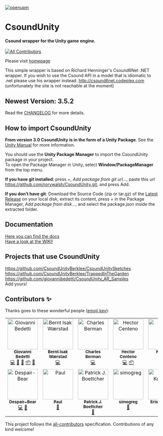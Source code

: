 [![openupm](https://img.shields.io/npm/v/com.csound.csoundunity?label=openupm&registry_uri=https://package.openupm.com)](https://openupm.com/packages/com.csound.csoundunity/)

# CsoundUnity #
#### Csound wrapper for the Unity game engine.
<!-- ALL-CONTRIBUTORS-BADGE:START - Do not remove or modify this section -->
[![All Contributors](https://img.shields.io/badge/all_contributors-14-orange.svg?style=flat-square)](#contributors-)
<!-- ALL-CONTRIBUTORS-BADGE:END -->

Please visit [homepage](http://rorywalsh.github.io/CsoundUnity/)

This simple wrapper is based on Richard Henninger's Csound6Net .NET wrapper. 
If you wish to use the Csound API in a model that is idiomatic to .net please use his wrapper instead. 
http://csound6net.codeplex.com (unfortunately the site is not reachable at the moment)
  
## Newest Version: 3.5.2 ##

Read the [CHANGELOG](https://github.com/rorywalsh/CsoundUnity/blob/master/CHANGELOG.md) for more details.  

## How to import CsoundUnity ##

**From version 3.0 CsoundUnity is in the form of a Unity Package**. See the [Unity Manual](https://docs.unity3d.com/Manual/PackagesList.html) for more information.  

You should use the **Unity Package Manager** to import the CsoundUnity package in your project.  
To open the Package Manager in Unity, select **Window/PackageManager** from the top menu.

**If you have git installed**: press +, *Add package from git url...*, paste this url https://github.com/rorywalsh/CsoundUnity.git, and press Add.

**If you don’t have git**: Download the Source Code (zip or tar.gz) of the [Latest Release](https://github.com/rorywalsh/CsoundUnity/releases/latest) on your local disk, extract its content, press + in the Package Manager, *Add package from disk...*, and select the package.json inside the extracted folder.  

## Documentation ##

[Here you can find the docs](https://github.com/rorywalsh/CsoundUnity/blob/master/Documentation~/index.md)  
[Have a look at the WIKI!](https://github.com/rorywalsh/CsoundUnity/wiki)

## Projects that use CsoundUnity  

https://github.com/CsoundUnityBerklee/CsoundUnitySketches  
https://github.com/CsoundUnityBerklee/TrappedInTheGarden  
https://github.com/giovannibedetti/CsoundUnity_AR_Samples  
Add yours!

## Contributors ✨

Thanks goes to these wonderful people ([emoji key](https://allcontributors.org/docs/en/emoji-key)):

<!-- ALL-CONTRIBUTORS-LIST:START - Do not remove or modify this section -->
<!-- prettier-ignore-start -->
<!-- markdownlint-disable -->
<table>
  <tbody>
    <tr>
      <td align="center" valign="top" width="14.28%"><a href="http://www.giovannibedetti.com"><img src="https://avatars1.githubusercontent.com/u/1912983?v=4?s=100" width="100px;" alt="Giovanni Bedetti"/><br /><sub><b>Giovanni Bedetti</b></sub></a><br /><a href="https://github.com/rorywalsh/CsoundUnity/commits?author=giovannibedetti" title="Code">💻</a> <a href="https://github.com/rorywalsh/CsoundUnity/issues?q=author%3Agiovannibedetti" title="Bug reports">🐛</a> <a href="#maintenance-giovannibedetti" title="Maintenance">🚧</a> <a href="#platform-giovannibedetti" title="Packaging/porting to new platform">📦</a> <a href="https://github.com/rorywalsh/CsoundUnity/commits?author=giovannibedetti" title="Documentation">📖</a></td>
      <td align="center" valign="top" width="14.28%"><a href="https://github.com/berntisak"><img src="https://avatars0.githubusercontent.com/u/9213871?v=4?s=100" width="100px;" alt="Bernt Isak Wærstad"/><br /><sub><b>Bernt Isak Wærstad</b></sub></a><br /><a href="https://github.com/rorywalsh/CsoundUnity/commits?author=berntisak" title="Code">💻</a></td>
      <td align="center" valign="top" width="14.28%"><a href="http://bermondo.com"><img src="https://avatars1.githubusercontent.com/u/33271566?v=4?s=100" width="100px;" alt="Charles Berman"/><br /><sub><b>Charles Berman</b></sub></a><br /><a href="https://github.com/rorywalsh/CsoundUnity/commits?author=ceberman" title="Code">💻</a></td>
      <td align="center" valign="top" width="14.28%"><a href="http://www.hcenteno.net"><img src="https://avatars3.githubusercontent.com/u/4064498?v=4?s=100" width="100px;" alt="Hector Centeno"/><br /><sub><b>Hector Centeno</b></sub></a><br /><a href="https://github.com/rorywalsh/CsoundUnity/commits?author=hectorC" title="Code">💻</a> <a href="#platform-hectorC" title="Packaging/porting to new platform">📦</a></td>
      <td align="center" valign="top" width="14.28%"><a href="http://npatsiouras.wordpress.com/"><img src="https://avatars.githubusercontent.com/u/6648226?v=4?s=100" width="100px;" alt="NPatch"/><br /><sub><b>NPatch</b></sub></a><br /><a href="https://github.com/rorywalsh/CsoundUnity/commits?author=NPatch" title="Code">💻</a></td>
      <td align="center" valign="top" width="14.28%"><a href="http://christopherpoovey.com"><img src="https://avatars.githubusercontent.com/u/20663797?v=4?s=100" width="100px;" alt="Chris Poovey"/><br /><sub><b>Chris Poovey</b></sub></a><br /><a href="https://github.com/rorywalsh/CsoundUnity/commits?author=composingcap" title="Documentation">📖</a> <a href="https://github.com/rorywalsh/CsoundUnity/issues?q=author%3Acomposingcap" title="Bug reports">🐛</a></td>
      <td align="center" valign="top" width="14.28%"><a href="https://github.com/nathanjams"><img src="https://avatars.githubusercontent.com/u/52339466?v=4?s=100" width="100px;" alt="nathanjams"/><br /><sub><b>nathanjams</b></sub></a><br /><a href="https://github.com/rorywalsh/CsoundUnity/issues?q=author%3Anathanjams" title="Bug reports">🐛</a></td>
    </tr>
    <tr>
      <td align="center" valign="top" width="14.28%"><a href="https://github.com/Despair-Bear"><img src="https://avatars.githubusercontent.com/u/25762834?v=4?s=100" width="100px;" alt="Despair-Bear"/><br /><sub><b>Despair-Bear</b></sub></a><br /><a href="https://github.com/rorywalsh/CsoundUnity/commits?author=Despair-Bear" title="Code">💻</a> <a href="https://github.com/rorywalsh/CsoundUnity/issues?q=author%3ADespair-Bear" title="Bug reports">🐛</a></td>
      <td align="center" valign="top" width="14.28%"><a href="https://github.com/runette"><img src="https://avatars.githubusercontent.com/u/2239795?v=4?s=100" width="100px;" alt="Paul"/><br /><sub><b>Paul</b></sub></a><br /><a href="#tool-runette" title="Tools">🔧</a></td>
      <td align="center" valign="top" width="14.28%"><a href="http://reptile-sounddesign.com"><img src="https://avatars.githubusercontent.com/u/60217027?v=4?s=100" width="100px;" alt="Patrick J. Boettcher"/><br /><sub><b>Patrick J. Boettcher</b></sub></a><br /><a href="https://github.com/rorywalsh/CsoundUnity/issues?q=author%3Apatrickjboettcher" title="Bug reports">🐛</a></td>
      <td align="center" valign="top" width="14.28%"><a href="https://github.com/simogreg"><img src="https://avatars.githubusercontent.com/u/57944333?v=4?s=100" width="100px;" alt="simogreg"/><br /><sub><b>simogreg</b></sub></a><br /><a href="https://github.com/rorywalsh/CsoundUnity/issues?q=author%3Asimogreg" title="Bug reports">🐛</a></td>
      <td align="center" valign="top" width="14.28%"><a href="http://eris.codes"><img src="https://avatars.githubusercontent.com/u/3947103?v=4?s=100" width="100px;" alt="Eris Koleszar"/><br /><sub><b>Eris Koleszar</b></sub></a><br /><a href="https://github.com/rorywalsh/CsoundUnity/issues?q=author%3Abellicapax" title="Bug reports">🐛</a></td>
      <td align="center" valign="top" width="14.28%"><a href="https://makeplayhappy.com/"><img src="https://avatars.githubusercontent.com/u/46995545?v=4?s=100" width="100px;" alt="Makeplayhappy"/><br /><sub><b>Makeplayhappy</b></sub></a><br /><a href="https://github.com/rorywalsh/CsoundUnity/commits?author=makeplayhappy" title="Code">💻</a> <a href="#platform-makeplayhappy" title="Packaging/porting to new platform">📦</a> <a href="https://github.com/rorywalsh/CsoundUnity/issues?q=author%3Amakeplayhappy" title="Bug reports">🐛</a></td>
      <td align="center" valign="top" width="14.28%"><a href="https://github.com/horseisfish"><img src="https://avatars.githubusercontent.com/u/26128953?v=4?s=100" width="100px;" alt="horseisfish"/><br /><sub><b>horseisfish</b></sub></a><br /><a href="https://github.com/rorywalsh/CsoundUnity/commits?author=horseisfish" title="Code">💻</a></td>
    </tr>
  </tbody>
</table>

<!-- markdownlint-restore -->
<!-- prettier-ignore-end -->

<!-- ALL-CONTRIBUTORS-LIST:END -->

This project follows the [all-contributors](https://github.com/all-contributors/all-contributors) specification. Contributions of any kind welcome!
